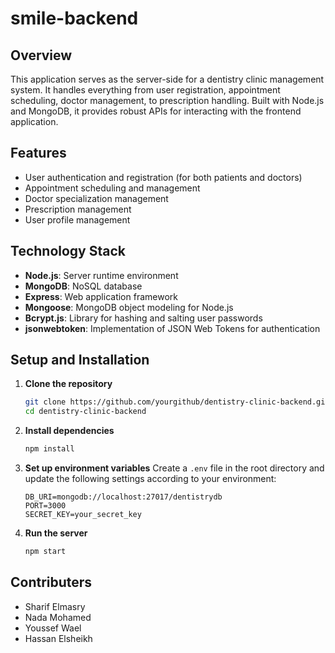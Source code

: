 # smile-backend

## Overview
This application serves as the server-side for a dentistry clinic management system. It handles everything from user registration, appointment scheduling, doctor management, to prescription handling. Built with Node.js and MongoDB, it provides robust APIs for interacting with the frontend application.

## Features
- User authentication and registration (for both patients and doctors)
- Appointment scheduling and management
- Doctor specialization management
- Prescription management
- User profile management

## Technology Stack
- **Node.js**: Server runtime environment
- **MongoDB**: NoSQL database
- **Express**: Web application framework
- **Mongoose**: MongoDB object modeling for Node.js
- **Bcrypt.js**: Library for hashing and salting user passwords
- **jsonwebtoken**: Implementation of JSON Web Tokens for authentication

## Setup and Installation
1. **Clone the repository**
   ```bash
   git clone https://github.com/yourgithub/dentistry-clinic-backend.git
   cd dentistry-clinic-backend
   ```

2. **Install dependencies**
   ```bash
   npm install
   ```

3. **Set up environment variables**
   Create a `.env` file in the root directory and update the following settings according to your environment:
   ```
   DB_URI=mongodb://localhost:27017/dentistrydb
   PORT=3000
   SECRET_KEY=your_secret_key
   ```

4. **Run the server**
   ```bash
   npm start
   ```

## Contributers
- Sharif Elmasry
- Nada Mohamed
- Youssef Wael
- Hassan Elsheikh

